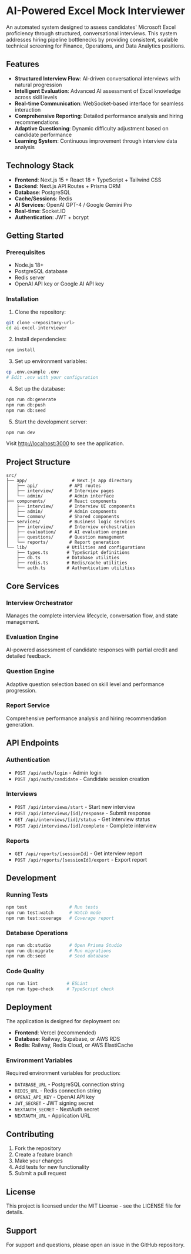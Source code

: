 # AI-Powered Excel Mock Interviewer

An automated system designed to assess candidates' Microsoft Excel proficiency through structured, conversational interviews. This system addresses hiring pipeline bottlenecks by providing consistent, scalable technical screening for Finance, Operations, and Data Analytics positions.

## Features

- **Structured Interview Flow**: AI-driven conversational interviews with natural progression
- **Intelligent Evaluation**: Advanced AI assessment of Excel knowledge across skill levels
- **Real-time Communication**: WebSocket-based interface for seamless interaction
- **Comprehensive Reporting**: Detailed performance analysis and hiring recommendations
- **Adaptive Questioning**: Dynamic difficulty adjustment based on candidate performance
- **Learning System**: Continuous improvement through interview data analysis

## Technology Stack

- **Frontend**: Next.js 15 + React 18 + TypeScript + Tailwind CSS
- **Backend**: Next.js API Routes + Prisma ORM
- **Database**: PostgreSQL
- **Cache/Sessions**: Redis
- **AI Services**: OpenAI GPT-4 / Google Gemini Pro
- **Real-time**: Socket.IO
- **Authentication**: JWT + bcrypt

## Getting Started

### Prerequisites

- Node.js 18+ 
- PostgreSQL database
- Redis server
- OpenAI API key or Google AI API key

### Installation

1. Clone the repository:
```bash
git clone <repository-url>
cd ai-excel-interviewer
```

2. Install dependencies:
```bash
npm install
```

3. Set up environment variables:
```bash
cp .env.example .env
# Edit .env with your configuration
```

4. Set up the database:
```bash
npm run db:generate
npm run db:push
npm run db:seed
```

5. Start the development server:
```bash
npm run dev
```

Visit [http://localhost:3000](http://localhost:3000) to see the application.

## Project Structure

```
src/
├── app/                 # Next.js app directory
│   ├── api/            # API routes
│   ├── interview/      # Interview pages
│   └── admin/          # Admin interface
├── components/         # React components
│   ├── interview/      # Interview UI components
│   ├── admin/          # Admin components
│   └── common/         # Shared components
├── services/           # Business logic services
│   ├── interview/      # Interview orchestration
│   ├── evaluation/     # AI evaluation engine
│   ├── questions/      # Question management
│   └── reports/        # Report generation
└── lib/               # Utilities and configurations
    ├── types.ts       # TypeScript definitions
    ├── db.ts          # Database utilities
    ├── redis.ts       # Redis/cache utilities
    └── auth.ts        # Authentication utilities
```

## Core Services

### Interview Orchestrator
Manages the complete interview lifecycle, conversation flow, and state management.

### Evaluation Engine
AI-powered assessment of candidate responses with partial credit and detailed feedback.

### Question Engine
Adaptive question selection based on skill level and performance progression.

### Report Service
Comprehensive performance analysis and hiring recommendation generation.

## API Endpoints

### Authentication
- `POST /api/auth/login` - Admin login
- `POST /api/auth/candidate` - Candidate session creation

### Interviews
- `POST /api/interviews/start` - Start new interview
- `POST /api/interviews/[id]/response` - Submit response
- `GET /api/interviews/[id]/status` - Get interview status
- `POST /api/interviews/[id]/complete` - Complete interview

### Reports
- `GET /api/reports/[sessionId]` - Get interview report
- `POST /api/reports/[sessionId]/export` - Export report

## Development

### Running Tests
```bash
npm test                # Run tests
npm run test:watch      # Watch mode
npm run test:coverage   # Coverage report
```

### Database Operations
```bash
npm run db:studio       # Open Prisma Studio
npm run db:migrate      # Run migrations
npm run db:seed         # Seed database
```

### Code Quality
```bash
npm run lint           # ESLint
npm run type-check     # TypeScript check
```

## Deployment

The application is designed for deployment on:
- **Frontend**: Vercel (recommended)
- **Database**: Railway, Supabase, or AWS RDS
- **Redis**: Railway, Redis Cloud, or AWS ElastiCache

### Environment Variables

Required environment variables for production:
- `DATABASE_URL` - PostgreSQL connection string
- `REDIS_URL` - Redis connection string
- `OPENAI_API_KEY` - OpenAI API key
- `JWT_SECRET` - JWT signing secret
- `NEXTAUTH_SECRET` - NextAuth secret
- `NEXTAUTH_URL` - Application URL

## Contributing

1. Fork the repository
2. Create a feature branch
3. Make your changes
4. Add tests for new functionality
5. Submit a pull request

## License

This project is licensed under the MIT License - see the LICENSE file for details.

## Support

For support and questions, please open an issue in the GitHub repository.